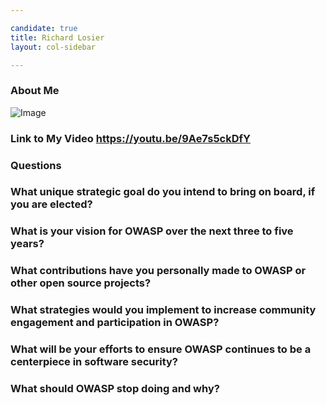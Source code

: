 ```yaml
---

candidate: true
title: Richard Losier
layout: col-sidebar

---
```


### About Me
![Image](#)

### Link to My Video https://youtu.be/9Ae7s5ckDfY

### Questions

### What unique strategic goal do you intend to bring on board, if you are elected? ###


### What is your vision for OWASP over the next three to five years? ###


### What contributions have you personally made to OWASP or other open source projects? ###


### What strategies would you implement to increase community engagement and participation in OWASP? ###


### What will be your efforts to ensure OWASP continues to be a centerpiece in software security? ###


### What should OWASP stop doing and why? ###

